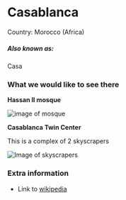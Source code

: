 # Casablanca

Country: Morocco (Africa)

##### Also known as:
Casa

### What we would like to see there

**Hassan II mosque**

![image of mosque](https://upload.wikimedia.org/wikipedia/en/thumb/1/11/Mosqu%C3%A9e_Hassan_2_Casa.jpg/599px-Mosqu%C3%A9e_Hassan_2_Casa.jpg?20231226235219)

**Casablanca Twin Center** 

This is a complex of 2 skyscrapers 

![Image of skyscrapers](https://upload.wikimedia.org/wikipedia/commons/thumb/f/ff/Twin_Center_2.jpg/800px-Twin_Center_2.jpg)

### Extra information

- Link to [wikipedia]([https://wikipedia.org/FIXME](https://en.wikipedia.org/wiki/Casablanca))
